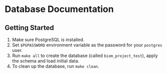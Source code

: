 # Database Documentation

## Getting Started

1. Make sure PostgreSQL is installed.
2. Set `$PGPASSWORD` environment variable as the password for your `postgres` user.
3. Run `make all` to create the database (called `biom_project_test`), apply the
schema and load initial data.
4. To clean up the database, run `make clean`.
